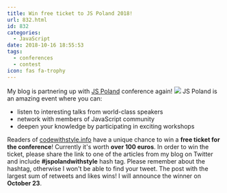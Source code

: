 ```yaml
---
title: Win free ticket to JS Poland 2018!
url: 832.html
id: 832
categories:
  - JavaScript
date: 2018-10-16 18:55:53
tags:
  - conferences
  - contest
icon: fas fa-trophy
---
```


My blog is partnering up with [JS Poland](https://js-poland.pl/) conference again! ![](https://codewithstyle.info/wp-content/uploads/2018/10/js-poland-logo-top.png) JS Poland is an amazing event where you can:

*   listen to interesting talks from world-class speakers
*   network with members of JavaScript community
*   deepen your knowledge by participating in exciting workshops

Readers of [codewithstyle.info](http://codewithstyle.info) have a unique chance to win a **free ticket for the conference**! Currently it's worth **over 100 euros**. In order to win the ticket, please share the link to one of the articles from my blog on Twitter and include **#jspolandwithstyle** hash tag. Please remember about the hashtag, otherwise I won't be able to find your tweet. The post with the largest sum of retweets and likes wins! I will announce the winner on **October 23**.